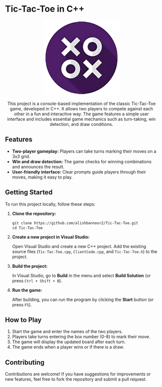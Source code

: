 
<body>

<h1>Tic-Tac-Toe in C++</h1>
<p align="center">
    <img height="250" src="https://github.com/alishbannoor2/Tic-Tac-Toe/blob/018b9722696d18da0b10793cd2dde335da279088/tictactoe.png" alt="Tic Tac Toe">
</p>
<p align="center">This project is a console-based implementation of the classic Tic-Tac-Toe game, developed in C++. It allows two players to compete against each other in a fun and interactive way. The game features a simple user interface and includes essential game mechanics such as turn-taking, win detection, and draw conditions.</p>

<h2>Features</h2>
<ul>
    <li><strong>Two-player gameplay:</strong> Players can take turns marking their moves on a 3x3 grid.</li>
    <li><strong>Win and draw detection:</strong> The game checks for winning combinations and announces the result.</li>
    <li><strong>User-friendly interface:</strong> Clear prompts guide players through their moves, making it easy to play.</li>
</ul>

<h2>Getting Started</h2>
<p>To run this project locally, follow these steps:</p>
<ol>
    <li><strong>Clone the repository:</strong>
        <pre><code>git clone https://github.com/alishbannoor2/Tic-Tac-Toe.git
cd Tic-Tac-Toe</code></pre>
    </li>
    <li><strong>Create a new project in Visual Studio:</strong>
        <p>Open Visual Studio and create a new C++ project. Add the existing source files (<code>Tic-Tac-Toe.cpp</code>, <code>ClientCode.cpp</code>, and <code>Tic-Tac-Toe.h</code>) to the project.</p>
    </li>
    <li><strong>Build the project:</strong>
        <p>In Visual Studio, go to <strong>Build</strong> in the menu and select <strong>Build Solution</strong> (or press <code>Ctrl + Shift + B</code>).</p>
    </li>
    <li><strong>Run the game:</strong>
        <p>After building, you can run the program by clicking the <strong>Start</strong> button (or press <code>F5</code>).</p>
    </li>
</ol>


<h2>How to Play</h2>
<ol>
    <li>Start the game and enter the names of the two players.</li>
    <li>Players take turns entering the box number (0-8) to mark their move.</li>
    <li>The game will display the updated board after each turn.</li>
    <li>The game ends when a player wins or if there is a draw.</li>
</ol>

<h2>Contributing</h2>
<p>Contributions are welcome! If you have suggestions for improvements or new features, feel free to fork the repository and submit a pull request.</p>

</body>
</html>
